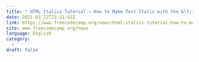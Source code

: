 ```yaml
---
title: " HTML Italics Tutorial – How to Make Text Italic with the &lt;i&gt; tag "
date: 2021-03-22T23:21:42Z
link: https://www.freecodecamp.org/news/html-italics-tutorial-how-to-make-text-italic-with-the-i-tag/?utm_medium=RSS&utm_source=news.12bit.vn
site: www.freecodecamp.org/news
language: English
category:
  -   
draft: false
---
```

